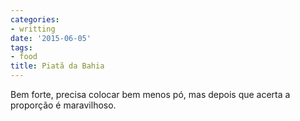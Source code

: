 ```yaml
---
categories:
- writting
date: '2015-06-05'
tags:
- food
title: Piatã da Bahia
---
```


Bem forte, precisa colocar bem menos pó, mas depois que acerta a proporção é maravilhoso.

